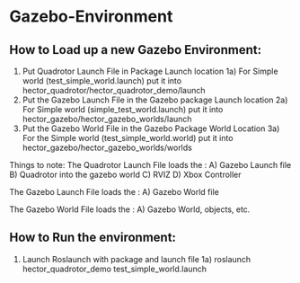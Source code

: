 # Gazebo-Environment
How to Load up a new Gazebo Environment:
----------------------------------------
1) Put Quadrotor Launch File in Package Launch location
1a) For Simple world (test_simple_world.launch) put it into hector_quadrotor/hector_quadrotor_demo/launch
2) Put the Gazebo Launch File in the Gazebo package Launch location
2a) For Simple world (simple_test_world.launch) put it into hector_gazebo/hector_gazebo_worlds/launch
3) Put the Gazebo World File in the Gazebo Package World Location
3a) For the Simple world (test_simple_world.world) put it into hector_gazebo/hector_gazebo_worlds/worlds


Things to note:
The Quadrotor Launch File loads the :
A) Gazebo Launch file
B) Quadrotor into the gazebo world
C) RVIZ
D) Xbox Controller

The Gazebo Launch File loads the :
A) Gazebo World file

The Gazebo World File loads the :
A) Gazebo World, objects, etc.


How to Run the environment:
---------------------------
1) Launch Roslaunch with package and launch file
1a) roslaunch hector_quadrotor_demo test_simple_world.launch
